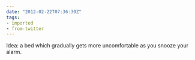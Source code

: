 ```yaml
---
date: "2012-02-22T07:36:30Z"
tags:
- imported
- from-twitter
---
```

Idea: a bed which gradually gets more uncomfortable as you snooze your alarm.
